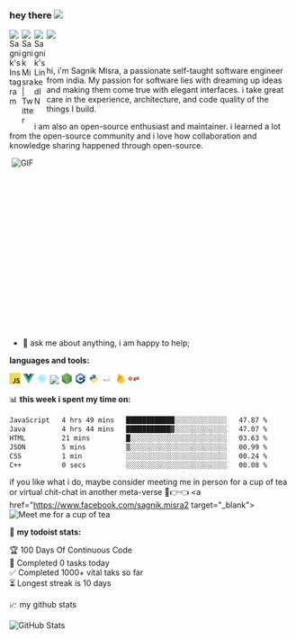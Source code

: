 ### hey there <img src="https://media.giphy.com/media/hvRJCLFzcasrR4ia7z/giphy.gif" width="25px">
<a href="https://www.instagram.com/sangy_sagnik/">
  <img align="left" alt="Sagnik's Instagram" width="22px" src="https://raw.githubusercontent.com/hussainweb/hussainweb/main/icons/instagram.png" />
</a>
<a href="https://twitter.com/Sangy_Sagnik">
  <img align="left" alt="Sagnik Misra | Twitter" width="22px" src="https://raw.githubusercontent.com/peterthehan/peterthehan/master/assets/twitter.svg" />
</a>
<a href="https://www.linkedin.com/in/sangy786/">
  <img align="left" alt="Sagnik's LinkedIN" width="22px" src="https://raw.githubusercontent.com/peterthehan/peterthehan/master/assets/linkedin.svg" />
</a>

![](https://visitor-badge.glitch.me/badge?page_id=Sagnik786.Sagnik786)

<br />

hi, i'm Sagnik Misra, a passionate self-taught software engineer from india. My passion for software lies with dreaming up ideas and making them come true with elegant interfaces. i take great care in the experience, architecture, and code quality of the things I build.

i am also an open-source enthusiast and maintainer. i learned a lot from the open-source community and i love how collaboration and knowledge sharing happened through open-source.


  <img align="right" alt="GIF" src="https://github.com/Sagnik786/Sagnik786/blob/master/code.gif?raw=true" width="500" height="320" />
  
- 💬 ask me about anything, i am happy to help;

**languages and tools:**  

<code><img height="20" src="https://raw.githubusercontent.com/github/explore/80688e429a7d4ef2fca1e82350fe8e3517d3494d/topics/javascript/javascript.png"></code>
<code><img height="20" src="https://raw.githubusercontent.com/github/explore/80688e429a7d4ef2fca1e82350fe8e3517d3494d/topics/vue/vue.png"></code>
<code><img height="20" src="https://raw.githubusercontent.com/github/explore/80688e429a7d4ef2fca1e82350fe8e3517d3494d/topics/react/react.png"></code>
<code><img height="20" src="https://raw.githubusercontent.com/jmnote/z-icons/master/svg/java.svg"></code>
<code><img height="20" src="https://raw.githubusercontent.com/github/explore/80688e429a7d4ef2fca1e82350fe8e3517d3494d/topics/nodejs/nodejs.png"></code>
<code><img height="20" src="https://raw.githubusercontent.com/github/explore/80688e429a7d4ef2fca1e82350fe8e3517d3494d/topics/cpp/cpp.png"></code>
<code><img height="20" src="https://raw.githubusercontent.com/github/explore/80688e429a7d4ef2fca1e82350fe8e3517d3494d/topics/python/python.png"></code>
<code><img height="20" src="https://raw.githubusercontent.com/github/explore/80688e429a7d4ef2fca1e82350fe8e3517d3494d/topics/mysql/mysql.png"></code>
<code><img height="20" src="https://raw.githubusercontent.com/github/explore/80688e429a7d4ef2fca1e82350fe8e3517d3494d/topics/firebase/firebase.png"></code>
<code><img height="20" src="https://raw.githubusercontent.com/github/explore/80688e429a7d4ef2fca1e82350fe8e3517d3494d/topics/git/git.png"></code>

📊 **this week i spent my time on:**
<!--START_SECTION:waka-->

```text
JavaScript   4 hrs 49 mins   ████████████░░░░░░░░░░░░░   47.87 %
Java         4 hrs 44 mins   ███████████▓░░░░░░░░░░░░░   47.07 %
HTML         21 mins         █░░░░░░░░░░░░░░░░░░░░░░░░   03.63 %
JSON         5 mins          ▒░░░░░░░░░░░░░░░░░░░░░░░░   00.99 %
CSS          1 min           ░░░░░░░░░░░░░░░░░░░░░░░░░   00.24 %
C++          0 secs          ░░░░░░░░░░░░░░░░░░░░░░░░░   00.08 %
```

<!--END_SECTION:waka-->

if you like what i do, maybe consider meeting me in person for a cup of tea or virtual chit-chat in another meta-verse 🥺👉👈
<a href="https://www.facebook.com/sagnik.misra2 target="_blank"><img src="https://raw.githubusercontent.com/jmnote/z-icons/master/svg/facebook.svg" alt="Meet me for a cup of tea" width="150" ></a>

🚧 **my todoist stats:**
<!-- TODO-IST:START -->
🏆  100 Days Of Continuous Code           
🌸  Completed 0 tasks today           
✅  Completed 1000+ vital taks so far           
⏳  Longest streak is 10 days
<!-- TODO-IST:END -->


📈 my github stats

![GitHub Stats](https://github-readme-stats.vercel.app/api?username=Sagnik786&theme=radical)



